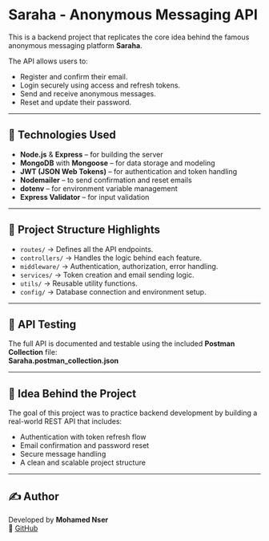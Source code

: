 # Saraha - Anonymous Messaging API

This is a backend project that replicates the core idea behind the famous anonymous messaging platform **Saraha**.

The API allows users to:
- Register and confirm their email.
- Login securely using access and refresh tokens.
- Send and receive anonymous messages.
- Reset and update their password.

---

## 🔧 Technologies Used

- **Node.js** & **Express** – for building the server
- **MongoDB** with **Mongoose** – for data storage and modeling
- **JWT (JSON Web Tokens)** – for authentication and token handling
- **Nodemailer** – to send confirmation and reset emails
- **dotenv** – for environment variable management
- **Express Validator** – for input validation

---

## 📁 Project Structure Highlights

- `routes/` → Defines all the API endpoints.
- `controllers/` → Handles the logic behind each feature.
- `middleware/` → Authentication, authorization, error handling.
- `services/` → Token creation and email sending logic.
- `utils/` → Reusable utility functions.
- `config/` → Database connection and environment setup.

---

## 🧪 API Testing

The full API is documented and testable using the included **Postman Collection** file:  
**Saraha.postman_collection.json**

---

## 🧠 Idea Behind the Project

The goal of this project was to practice backend development by building a real-world REST API that includes:

- Authentication with token refresh flow  
- Email confirmation and password reset  
- Secure message handling  
- A clean and scalable project structure

---

## ✍️ Author

Developed by **Mohamed Nser**  
🔗 [GitHub](https://github.com/MohamedNser)

